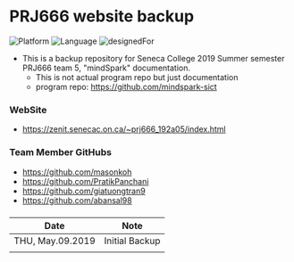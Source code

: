 # PRJ666 website backup

![Platform](https://img.shields.io/badge/Platform-WebSite-silver.svg)
![Language](https://img.shields.io/badge/Language-HTML%20%7C%20CSS%20%7C%20JavsScript-orange.svg)
![designedFor](https://img.shields.io/badge/designedFor-PRJ666%20Final%20Project%20Backup-blue.svg)
* This is a backup repository for Seneca College 2019 Summer semester PRJ666 team 5, "mindSpark" documentation.
  * This is not actual program repo but just documentation
  * program repo: https://github.com/mindspark-sict

### WebSite
* https://zenit.senecac.on.ca/~prj666_192a05/index.html

### Team Member GitHubs
* https://github.com/masonkoh
* https://github.com/PratikPanchani
* https://github.com/giatuongtran9
* https://github.com/abansal98

### 
|Date|Note|
|----|----|
|THU, May.09.2019|Initial Backup
|||



